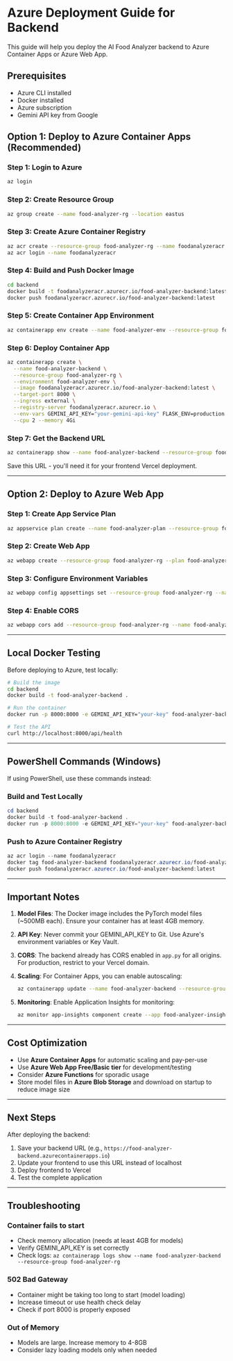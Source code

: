 # Azure Deployment Guide for Backend

This guide will help you deploy the AI Food Analyzer backend to Azure Container Apps or Azure Web App.

## Prerequisites

- Azure CLI installed
- Docker installed
- Azure subscription
- Gemini API key from Google

## Option 1: Deploy to Azure Container Apps (Recommended)

### Step 1: Login to Azure

```bash
az login
```

### Step 2: Create Resource Group

```bash
az group create --name food-analyzer-rg --location eastus
```

### Step 3: Create Azure Container Registry

```bash
az acr create --resource-group food-analyzer-rg --name foodanalyzeracr --sku Basic
az acr login --name foodanalyzeracr
```

### Step 4: Build and Push Docker Image

```bash
cd backend
docker build -t foodanalyzeracr.azurecr.io/food-analyzer-backend:latest .
docker push foodanalyzeracr.azurecr.io/food-analyzer-backend:latest
```

### Step 5: Create Container App Environment

```bash
az containerapp env create --name food-analyzer-env --resource-group food-analyzer-rg --location eastus
```

### Step 6: Deploy Container App

```bash
az containerapp create \
  --name food-analyzer-backend \
  --resource-group food-analyzer-rg \
  --environment food-analyzer-env \
  --image foodanalyzeracr.azurecr.io/food-analyzer-backend:latest \
  --target-port 8000 \
  --ingress external \
  --registry-server foodanalyzeracr.azurecr.io \
  --env-vars GEMINI_API_KEY="your-gemini-api-key" FLASK_ENV=production \
  --cpu 2 --memory 4Gi
```

### Step 7: Get the Backend URL

```bash
az containerapp show --name food-analyzer-backend --resource-group food-analyzer-rg --query properties.configuration.ingress.fqdn -o tsv
```

Save this URL - you'll need it for your frontend Vercel deployment.

---

## Option 2: Deploy to Azure Web App

### Step 1: Create App Service Plan

```bash
az appservice plan create --name food-analyzer-plan --resource-group food-analyzer-rg --is-linux --sku B2
```

### Step 2: Create Web App

```bash
az webapp create --resource-group food-analyzer-rg --plan food-analyzer-plan --name food-analyzer-backend --deployment-container-image-name foodanalyzeracr.azurecr.io/food-analyzer-backend:latest
```

### Step 3: Configure Environment Variables

```bash
az webapp config appsettings set --resource-group food-analyzer-rg --name food-analyzer-backend --settings GEMINI_API_KEY="your-gemini-api-key" FLASK_ENV=production
```

### Step 4: Enable CORS

```bash
az webapp cors add --resource-group food-analyzer-rg --name food-analyzer-backend --allowed-origins "*"
```

---

## Local Docker Testing

Before deploying to Azure, test locally:

```bash
# Build the image
cd backend
docker build -t food-analyzer-backend .

# Run the container
docker run -p 8000:8000 -e GEMINI_API_KEY="your-key" food-analyzer-backend

# Test the API
curl http://localhost:8000/api/health
```

---

## PowerShell Commands (Windows)

If using PowerShell, use these commands instead:

### Build and Test Locally

```powershell
cd backend
docker build -t food-analyzer-backend .
docker run -p 8000:8000 -e GEMINI_API_KEY="your-key" food-analyzer-backend
```

### Push to Azure Container Registry

```powershell
az acr login --name foodanalyzeracr
docker tag food-analyzer-backend foodanalyzeracr.azurecr.io/food-analyzer-backend:latest
docker push foodanalyzeracr.azurecr.io/food-analyzer-backend:latest
```

---

## Important Notes

1. **Model Files**: The Docker image includes the PyTorch model files (~500MB each). Ensure your container has at least 4GB memory.

2. **API Key**: Never commit your GEMINI_API_KEY to Git. Use Azure's environment variables or Key Vault.

3. **CORS**: The backend already has CORS enabled in `app.py` for all origins. For production, restrict to your Vercel domain.

4. **Scaling**: For Container Apps, you can enable autoscaling:

   ```bash
   az containerapp update --name food-analyzer-backend --resource-group food-analyzer-rg --min-replicas 1 --max-replicas 3
   ```

5. **Monitoring**: Enable Application Insights for monitoring:
   ```bash
   az monitor app-insights component create --app food-analyzer-insights --location eastus --resource-group food-analyzer-rg
   ```

---

## Cost Optimization

- Use **Azure Container Apps** for automatic scaling and pay-per-use
- Use **Azure Web App Free/Basic tier** for development/testing
- Consider **Azure Functions** for sporadic usage
- Store model files in **Azure Blob Storage** and download on startup to reduce image size

---

## Next Steps

After deploying the backend:

1. Save your backend URL (e.g., `https://food-analyzer-backend.azurecontainerapps.io`)
2. Update your frontend to use this URL instead of localhost
3. Deploy frontend to Vercel
4. Test the complete application

---

## Troubleshooting

### Container fails to start

- Check memory allocation (needs at least 4GB for models)
- Verify GEMINI_API_KEY is set correctly
- Check logs: `az containerapp logs show --name food-analyzer-backend --resource-group food-analyzer-rg`

### 502 Bad Gateway

- Container might be taking too long to start (model loading)
- Increase timeout or use health check delay
- Check if port 8000 is properly exposed

### Out of Memory

- Models are large. Increase memory to 4-8GB
- Consider lazy loading models only when needed
